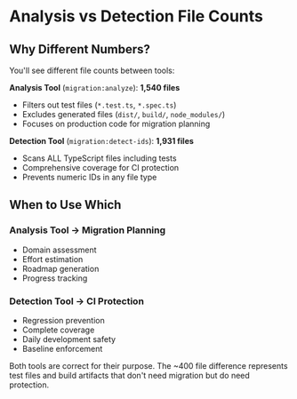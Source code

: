 # Analysis vs Detection File Counts

## Why Different Numbers?

You'll see different file counts between tools:

**Analysis Tool** (`migration:analyze`): **1,540 files**
- Filters out test files (`*.test.ts`, `*.spec.ts`)
- Excludes generated files (`dist/`, `build/`, `node_modules/`)
- Focuses on production code for migration planning

**Detection Tool** (`migration:detect-ids`): **1,931 files**
- Scans ALL TypeScript files including tests
- Comprehensive coverage for CI protection
- Prevents numeric IDs in any file type

## When to Use Which

### Analysis Tool → Migration Planning
- Domain assessment
- Effort estimation  
- Roadmap generation
- Progress tracking

### Detection Tool → CI Protection
- Regression prevention
- Complete coverage
- Daily development safety
- Baseline enforcement

Both tools are correct for their purpose. The ~400 file difference represents test files and build artifacts that don't need migration but do need protection.